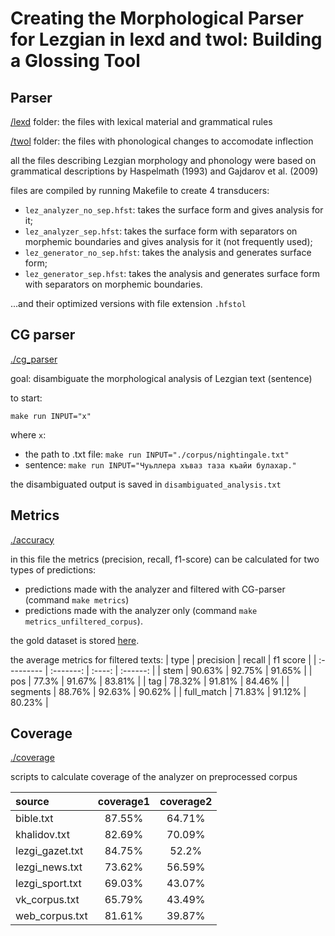# Creating the Morphological Parser for Lezgian in lexd and twol: Building a Glossing Tool 

## Parser
[/lexd](https://github.com/hemulitch/morphological-parser-for-Lezgian/tree/main/lexd) folder: the files with lexical material and grammatical rules 

[/twol](https://github.com/hemulitch/morphological-parser-for-Lezgian/tree/main/twol) folder: the files with phonological changes to accomodate inflection

all the files describing Lezgian morphology and phonology were based on grammatical descriptions by Haspelmath (1993) and Gajdarov et al. (2009)

files are compiled by running Makefile to create 4 transducers:
- `lez_analyzer_no_sep.hfst`: takes the surface form and gives analysis for it;
- `lez_analyzer_sep.hfst`: takes the surface form with separators on morphemic boundaries and gives analysis for it (not frequently used);
- `lez_generator_no_sep.hfst`: takes the analysis and generates surface form;
- `lez_generator_sep.hfst`: takes the analysis and generates surface form with separators on morphemic boundaries.

...and their optimized versions with file extension `.hfstol`

## CG parser
[./cg_parser](https://github.com/hemulitch/morphological-parser-for-Lezgian/tree/main/cg_parser)

goal: disambiguate the morphological analysis of Lezgian text (sentence)

to start:

`make run INPUT="x"` 

where `x`:
- the path to .txt file: `make run INPUT="./corpus/nightingale.txt"`
- sentence: `make run INPUT="Чуьллера хъваз таза къайи булахар."`

the disambiguated output is saved in `disambiguated_analysis.txt`

## Metrics
[./accuracy](https://github.com/hemulitch/morphological-parser-for-Lezgian/tree/main/accuracy)

in this file the metrics (precision, recall, f1-score) can be calculated for two types of predictions:
- predictions made with the analyzer and filtered with CG-parser (command `make metrics`)
- predictions made with the analyzer only (command `make metrics_unfiltered_corpus`).

the gold dataset is stored [here](https://github.com/hemulitch/morphological-parser-for-Lezgian/tree/main/accuracy/corpus_gold). 

the average metrics for filtered texts:
| type       | precision | recall | f1 score |
| :--------- | :-------: | :----: | :------: |
| stem       |   90.63%  | 92.75% |  91.65%  |
| pos        |   77.3%   | 91.67% |  83.81%  |
| tag        |   78.32%  | 91.81% |  84.46%  |
| segments   |   88.76%  | 92.63% |  90.62%  |
| full_match |   71.83%  | 91.12% |  80.23%  |

## Coverage
[./coverage](https://github.com/hemulitch/morphological-parser-for-Lezgian/tree/main/coverage)

scripts to calculate coverage of the analyzer on preprocessed corpus

| source            | coverage1 | coverage2 |
| :---------------- | :-------: | :-------: |
| bible.txt         |   87.55%  |   64.71%  |
| khalidov.txt      |   82.69%  |   70.09%  |
| lezgi_gazet.txt   |   84.75%  |   52.2%  |
| lezgi_news.txt    |   73.62%  |   56.59%  |
| lezgi_sport.txt   |   69.03%  |   43.07%  |
| vk_corpus.txt     |   65.79%  |   43.49%  |
| web_corpus.txt    |   81.61%  |   39.87%  |
